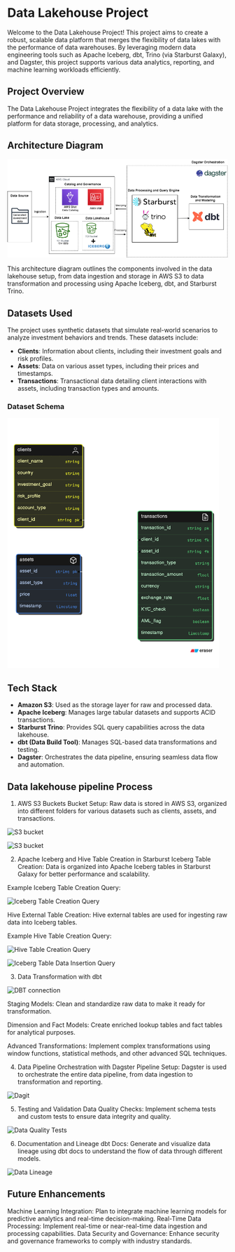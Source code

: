 # Data Lakehouse Project

Welcome to the Data Lakehouse Project! This project aims to create a robust, scalable data platform that merges the flexibility of data lakes with the performance of data warehouses. By leveraging modern data engineering tools such as Apache Iceberg, dbt, Trino (via Starburst Galaxy), and Dagster, this project supports various data analytics, reporting, and machine learning workloads efficiently.

## Project Overview

The Data Lakehouse Project integrates the flexibility of a data lake with the performance and reliability of a data warehouse, providing a unified platform for data storage, processing, and analytics.

## Architecture Diagram

![Data Lakehouse Architecture](architecture_diagram.png)

This architecture diagram outlines the components involved in the data lakehouse setup, from data ingestion and storage in AWS S3 to data transformation and processing using Apache Iceberg, dbt, and Starburst Trino.

## Datasets Used

The project uses synthetic datasets that simulate real-world scenarios to analyze investment behaviors and trends. These datasets include:

- **Clients**: Information about clients, including their investment goals and risk profiles.
- **Assets**: Data on various asset types, including their prices and timestamps.
- **Transactions**: Transactional data detailing client interactions with assets, including transaction types and amounts.

### Dataset Schema

![Data Schema](screenshots/data_schema.png)


## Tech Stack

- **Amazon S3**: Used as the storage layer for raw and processed data.
- **Apache Iceberg**: Manages large tabular datasets and supports ACID transactions.
- **Starburst Trino**: Provides SQL query capabilities across the data lakehouse.
- **dbt (Data Build Tool)**: Manages SQL-based data transformations and testing.
- **Dagster**: Orchestrates the data pipeline, ensuring seamless data flow and automation.


## Data lakehouse pipeline Process

1. AWS S3 Buckets
Bucket Setup: Raw data is stored in AWS S3, organized into different folders for various datasets such as clients, assets, and transactions.

![S3 bucket](screenshots/s3-1.png)

![S3 bucket](screenshots/S3-2.png)

2. Apache Iceberg and Hive Table Creation in Starburst
Iceberg Table Creation: Data is organized into Apache Iceberg tables in Starburst Galaxy for better performance and scalability.

Example Iceberg Table Creation Query:

![Iceberg Table Creation Query](screenshots/starburst-iceberg-creation-query.png)

Hive External Table Creation: Hive external tables are used for ingesting raw data into Iceberg tables.

Example Hive Table Creation Query:

![Hive Table Creation Query](screenshots/starburst-hive-creation-query.png)

![Iceberg Table Data Insertion Query](screenshots/starburst-insert-into-iceberg-query.png)

3. Data Transformation with dbt

![DBT connection](screenshots/dbt-connection.png)

Staging Models: Clean and standardize raw data to make it ready for transformation.


Dimension and Fact Models: Create enriched lookup tables and fact tables for analytical purposes.


Advanced Transformations: Implement complex transformations using window functions, statistical methods, and other advanced SQL techniques.


4. Data Pipeline Orchestration with Dagster
Pipeline Setup: Dagster is used to orchestrate the entire data pipeline, from data ingestion to transformation and reporting.

![Dagit](screenshots/dagit.png)

5. Testing and Validation
Data Quality Checks: Implement schema tests and custom tests to ensure data integrity and quality.

![Data Quality Tests](screenshots/tests.png)

6. Documentation and Lineage
dbt Docs: Generate and visualize data lineage using dbt docs to understand the flow of data through different models.

![Data Lineage](screenshots/data_lineage.png)

## Future Enhancements
Machine Learning Integration: Plan to integrate machine learning models for predictive analytics and real-time decision-making.
Real-Time Data Processing: Implement real-time or near-real-time data ingestion and processing capabilities.
Data Security and Governance: Enhance security and governance frameworks to comply with industry standards.
